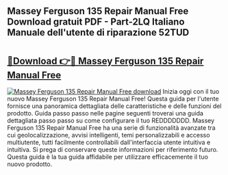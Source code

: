 ## Massey Ferguson 135 Repair Manual Free Download gratuit PDF - Part-2LQ Italiano Manuale dell'utente di riparazione 52TUD

# <h2><a href="http://dfd640.blite.top/?on=Massey+Ferguson+135+Repair+Manual+Free">🔗Download 👉🔴 Massey Ferguson 135 Repair Manual Free</a></h2>

[![Massey Ferguson 135 Repair Manual Free download](https://i.imgur.com/lujVjoI.png)](http://dfd640.blite.top/?on=Massey+Ferguson+135+Repair+Manual+Free)
Inizia oggi con il tuo nuovo Massey Ferguson 135 Repair Manual Free! Questa guida per l'utente fornisce una panoramica dettagliata delle caratteristiche e delle funzioni del prodotto. Guida passo passo nelle pagine seguenti troverai una guida dettagliata passo passo su come configurare il tuo REDDDDDDD. Massey Ferguson 135 Repair Manual Free ha una serie di funzionalità avanzate tra cui geolocalizzazione, avvisi intelligenti, temi personalizzabili e accesso multiutente, tutti facilmente controllabili dall'interfaccia utente intuitiva e intuitiva. Si prega di conservare queste informazioni per riferimento futuro. Questa guida è la tua guida affidabile per utilizzare efficacemente il tuo nuovo prodotto.
